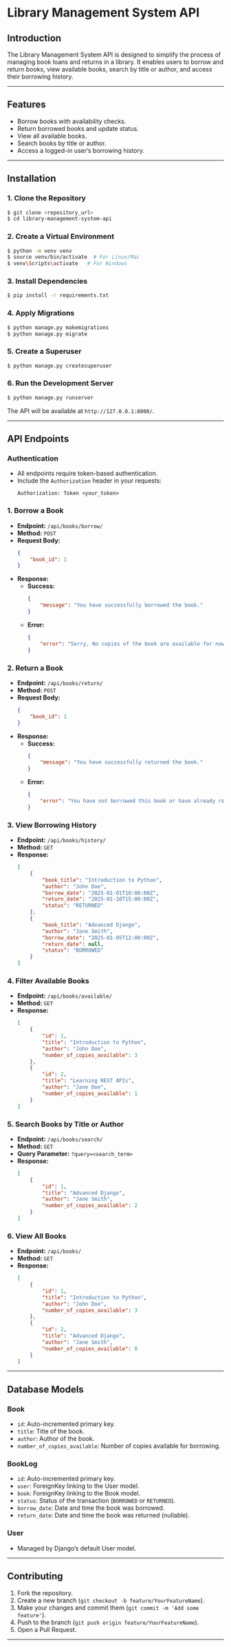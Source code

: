 # Library Management System API

## **Introduction**

The Library Management System API is designed to simplify the process of managing book loans and returns in a library. It enables users to borrow and return books, view available books, search by title or author, and access their borrowing history.

---

## **Features**

- Borrow books with availability checks.
- Return borrowed books and update status.
- View all available books.
- Search books by title or author.
- Access a logged-in user’s borrowing history.

---

## **Installation**

### **1. Clone the Repository**

```bash
$ git clone <repository_url>
$ cd library-management-system-api
```

### **2. Create a Virtual Environment**

```bash
$ python -m venv venv
$ source venv/bin/activate  # For Linux/Mac
$ venv\Scripts\activate   # For Windows
```

### **3. Install Dependencies**

```bash
$ pip install -r requirements.txt
```

### **4. Apply Migrations**

```bash
$ python manage.py makemigrations
$ python manage.py migrate
```

### **5. Create a Superuser**

```bash
$ python manage.py createsuperuser
```

### **6. Run the Development Server**

```bash
$ python manage.py runserver
```

The API will be available at `http://127.0.0.1:8000/`.

---

## **API Endpoints**

### **Authentication**

- All endpoints require token-based authentication.
- Include the `Authorization` header in your requests:
  ```
  Authorization: Token <your_token>
  ```

### **1. Borrow a Book**

- **Endpoint:** `/api/books/borrow/`
- **Method:** `POST`
- **Request Body:**
  ```json
  {
      "book_id": 1
  }
  ```
- **Response:**
  - **Success:**
    ```json
    {
        "message": "You have successfully borrowed the book."
    }
    ```
  - **Error:**
    ```json
    {
        "error": "Sorry, No copies of the book are available for now."
    }
    ```

### **2. Return a Book**

- **Endpoint:** `/api/books/return/`
- **Method:** `POST`
- **Request Body:**
  ```json
  {
      "book_id": 1
  }
  ```
- **Response:**
  - **Success:**
    ```json
    {
        "message": "You have successfully returned the book."
    }
    ```
  - **Error:**
    ```json
    {
        "error": "You have not borrowed this book or have already returned it."
    }
    ```

### **3. View Borrowing History**

- **Endpoint:** `/api/books/history/`
- **Method:** `GET`
- **Response:**
  ```json
  [
      {
          "book_title": "Introduction to Python",
          "author": "John Doe",
          "borrow_date": "2025-01-01T10:00:00Z",
          "return_date": "2025-01-10T15:00:00Z",
          "status": "RETURNED"
      },
      {
          "book_title": "Advanced Django",
          "author": "Jane Smith",
          "borrow_date": "2025-01-05T12:00:00Z",
          "return_date": null,
          "status": "BORROWED"
      }
  ]
  ```

### **4. Filter Available Books**

- **Endpoint:** `/api/books/available/`
- **Method:** `GET`
- **Response:**
  ```json
  [
      {
          "id": 1,
          "title": "Introduction to Python",
          "author": "John Doe",
          "number_of_copies_available": 3
      },
      {
          "id": 2,
          "title": "Learning REST APIs",
          "author": "Jane Doe",
          "number_of_copies_available": 1
      }
  ]
  ```

### **5. Search Books by Title or Author**

- **Endpoint:** `/api/books/search/`
- **Method:** `GET`
- **Query Parameter:** `?query=<search_term>`
- **Response:**
  ```json
  [
      {
          "id": 1,
          "title": "Advanced Django",
          "author": "Jane Smith",
          "number_of_copies_available": 2
      }
  ]
  ```

### **6. View All Books**

- **Endpoint:** `/api/books/`
- **Method:** `GET`
- **Response:**
  ```json
  [
      {
          "id": 1,
          "title": "Introduction to Python",
          "author": "John Doe",
          "number_of_copies_available": 3
      },
      {
          "id": 2,
          "title": "Advanced Django",
          "author": "Jane Smith",
          "number_of_copies_available": 0
      }
  ]
  ```

---

## **Database Models**

### **Book**

- `id`: Auto-incremented primary key.
- `title`: Title of the book.
- `author`: Author of the book.
- `number_of_copies_available`: Number of copies available for borrowing.

### **BookLog**

- `id`: Auto-incremented primary key.
- `user`: ForeignKey linking to the User model.
- `book`: ForeignKey linking to the Book model.
- `status`: Status of the transaction (`BORROWED` or `RETURNED`).
- `borrow_date`: Date and time the book was borrowed.
- `return_date`: Date and time the book was returned (nullable).

### **User**

- Managed by Django’s default User model.

---

## **Contributing**

1. Fork the repository.
2. Create a new branch (`git checkout -b feature/YourFeatureName`).
3. Make your changes and commit them (`git commit -m 'Add some feature'`).
4. Push to the branch (`git push origin feature/YourFeatureName`).
5. Open a Pull Request.

---
